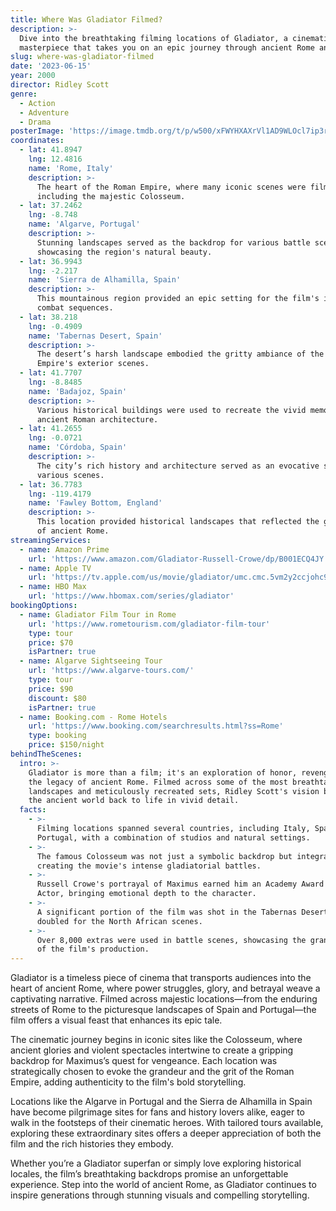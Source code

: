 ```yaml
---
title: Where Was Gladiator Filmed?
description: >-
  Dive into the breathtaking filming locations of Gladiator, a cinematic
  masterpiece that takes you on an epic journey through ancient Rome and beyond.
slug: where-was-gladiator-filmed
date: '2023-06-15'
year: 2000
director: Ridley Scott
genre:
  - Action
  - Adventure
  - Drama
posterImage: 'https://image.tmdb.org/t/p/w500/xFWYHXAXrVl1AD9WLOcl7ip3r3Y.jpg'
coordinates:
  - lat: 41.8947
    lng: 12.4816
    name: 'Rome, Italy'
    description: >-
      The heart of the Roman Empire, where many iconic scenes were filmed,
      including the majestic Colosseum.
  - lat: 37.2462
    lng: -8.748
    name: 'Algarve, Portugal'
    description: >-
      Stunning landscapes served as the backdrop for various battle scenes,
      showcasing the region's natural beauty.
  - lat: 36.9943
    lng: -2.217
    name: 'Sierra de Alhamilla, Spain'
    description: >-
      This mountainous region provided an epic setting for the film's intense
      combat sequences.
  - lat: 38.218
    lng: -0.4909
    name: 'Tabernas Desert, Spain'
    description: >-
      The desert’s harsh landscape embodied the gritty ambiance of the Roman
      Empire's exterior scenes.
  - lat: 41.7707
    lng: -8.8485
    name: 'Badajoz, Spain'
    description: >-
      Various historical buildings were used to recreate the vivid memory of
      ancient Roman architecture.
  - lat: 41.2655
    lng: -0.0721
    name: 'Córdoba, Spain'
    description: >-
      The city’s rich history and architecture served as an evocative stage for
      various scenes.
  - lat: 36.7783
    lng: -119.4179
    name: 'Fawley Bottom, England'
    description: >-
      This location provided historical landscapes that reflected the grandeur
      of ancient Rome.
streamingServices:
  - name: Amazon Prime
    url: 'https://www.amazon.com/Gladiator-Russell-Crowe/dp/B001ECQ4JY'
  - name: Apple TV
    url: 'https://tv.apple.com/us/movie/gladiator/umc.cmc.5vm2y2ccjohc9btpi02ym8v7l'
  - name: HBO Max
    url: 'https://www.hbomax.com/series/gladiator'
bookingOptions:
  - name: Gladiator Film Tour in Rome
    url: 'https://www.rometourism.com/gladiator-film-tour'
    type: tour
    price: $70
    isPartner: true
  - name: Algarve Sightseeing Tour
    url: 'https://www.algarve-tours.com/'
    type: tour
    price: $90
    discount: $80
    isPartner: true
  - name: Booking.com - Rome Hotels
    url: 'https://www.booking.com/searchresults.html?ss=Rome'
    type: booking
    price: $150/night
behindTheScenes:
  intro: >-
    Gladiator is more than a film; it's an exploration of honor, revenge, and
    the legacy of ancient Rome. Filmed across some of the most breathtaking
    landscapes and meticulously recreated sets, Ridley Scott's vision brought
    the ancient world back to life in vivid detail.
  facts:
    - >-
      Filming locations spanned several countries, including Italy, Spain, and
      Portugal, with a combination of studios and natural settings.
    - >-
      The famous Colosseum was not just a symbolic backdrop but integral to
      creating the movie's intense gladiatorial battles.
    - >-
      Russell Crowe's portrayal of Maximus earned him an Academy Award for Best
      Actor, bringing emotional depth to the character.
    - >-
      A significant portion of the film was shot in the Tabernas Desert, which
      doubled for the North African scenes.
    - >-
      Over 8,000 extras were used in battle scenes, showcasing the grand scope
      of the film's production.
---
```


<GladiatorFilmGuide />

Gladiator is a timeless piece of cinema that transports audiences into the heart of ancient Rome, where power struggles, glory, and betrayal weave a captivating narrative. Filmed across majestic locations—from the enduring streets of Rome to the picturesque landscapes of Spain and Portugal—the film offers a visual feast that enhances its epic tale.

The cinematic journey begins in iconic sites like the Colosseum, where ancient glories and violent spectacles intertwine to create a gripping backdrop for Maximus’s quest for vengeance. Each location was strategically chosen to evoke the grandeur and the grit of the Roman Empire, adding authenticity to the film's bold storytelling.

Locations like the Algarve in Portugal and the Sierra de Alhamilla in Spain have become pilgrimage sites for fans and history lovers alike, eager to walk in the footsteps of their cinematic heroes. With tailored tours available, exploring these extraordinary sites offers a deeper appreciation of both the film and the rich histories they embody.

Whether you’re a Gladiator superfan or simply love exploring historical locales, the film’s breathtaking backdrops promise an unforgettable experience. Step into the world of ancient Rome, as Gladiator continues to inspire generations through stunning visuals and compelling storytelling.
